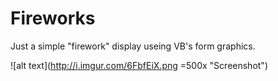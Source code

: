 Fireworks
=========

Just a simple "firework" display useing VB's form graphics.

![alt text](http://i.imgur.com/6FbfEiX.png =500x "Screenshot")
